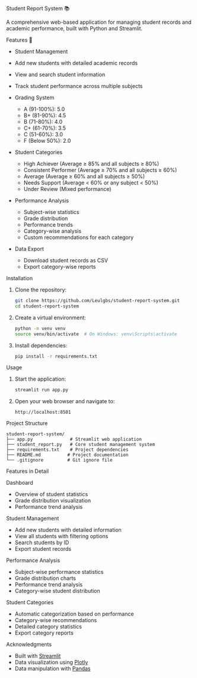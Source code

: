 Student Report System 📚

A comprehensive web-based application for managing student records and academic performance, built with Python and Streamlit.

Features 🌟

-  Student Management
  - Add new students with detailed academic records
  - View and search student information
  - Track student performance across multiple subjects

- Grading System
  - A (91-100%): 5.0
  - B+ (81-90%): 4.5
  - B (71-80%): 4.0
  - C+ (61-70%): 3.5
  - C (51-60%): 3.0
  - F (Below 50%): 2.0

- Student Categories
  - High Achiever (Average ≥ 85% and all subjects ≥ 80%)
  - Consistent Performer (Average ≥ 70% and all subjects ≥ 60%)
  - Average (Average ≥ 60% and all subjects ≥ 50%)
  - Needs Support (Average < 60% or any subject < 50%)
  - Under Review (Mixed performance)

- Performance Analysis
  - Subject-wise statistics
  - Grade distribution
  - Performance trends
  - Category-wise analysis
  - Custom recommendations for each category

- Data Export
  - Download student records as CSV
  - Export category-wise reports

Installation 

1. Clone the repository:
   ```bash
   git clone https://github.com/Leulgbs/student-report-system.git
   cd student-report-system
   ```

2. Create a virtual environment:
   ```bash
   python -m venv venv
   source venv/bin/activate  # On Windows: venv\Scripts\activate
   ```

3. Install dependencies:
   ```bash
   pip install -r requirements.txt
   ```

Usage 

1. Start the application:
   ```bash
   streamlit run app.py
   ```

2. Open your web browser and navigate to:
   ```
   http://localhost:8501
   ```

Project Structure 

```
student-report-system/
├── app.py              # Streamlit web application
├── student_report.py   # Core student management system
├── requirements.txt    # Project dependencies
├── README.md          # Project documentation
└── .gitignore         # Git ignore file
```

Features in Detail 

Dashboard
- Overview of student statistics
- Grade distribution visualization
- Performance trend analysis

Student Management
- Add new students with detailed information
- View all students with filtering options
- Search students by ID
- Export student records

Performance Analysis
- Subject-wise performance statistics
- Grade distribution charts
- Performance trend analysis
- Category-wise student distribution

Student Categories
- Automatic categorization based on performance
- Category-wise recommendations
- Detailed category statistics
- Export category reports



Acknowledgments 

- Built with [Streamlit](https://streamlit.io/)
- Data visualization using [Plotly](https://plotly.com/)
- Data manipulation with [Pandas](https://pandas.pydata.org/) 
